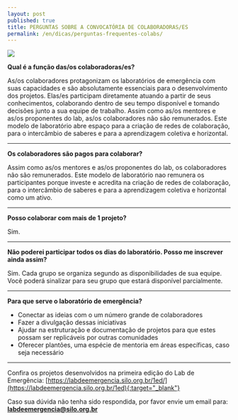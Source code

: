 ```yaml
---
layout: post
published: true
title: PERGUNTAS SOBRE A CONVOCATÓRIA DE COLABORADORAS/ES
permalink: /en/dicas/perguntas-frequentes-colabs/
---
```


![](/2ed/media/images/covers/perguntas.png)
  


**Qual é a função das/os colaboradoras/es?** 
  
As/os colaboradores protagonizam os laboratórios de emergência com suas capacidades e são absolutamente essenciais para o desenvolvimento dos projetos. Elas/es participam diretamente atuando a partir de seus conhecimentos, colaborando dentro de seu tempo disponível e tomando decisões junto a sua equipe de trabalho. Assim como as/os mentores e as/os proponentes do lab, as/os colaboradores não são remunerados. Este modelo de laboratório abre espaço para a criação de redes de colaboração, para o intercâmbio de saberes e para a aprendizagem coletiva e horizontal.

---

**Os colaboradores são pagos para colaborar?**
  
Assim como as/os mentores e as/os proponentes do lab, os colaboradores não são remunerados. Este modelo de laboratório nao remunera os participantes porque investe e acredita na criação de redes de colaboração, para o intercâmbio de saberes e para a aprendizagem coletiva e horizontal como um ativo.

---

**Posso colaborar com mais de 1 projeto?**
  
Sim.

---

**Não poderei participar todos os dias do laboratório. Posso me inscrever ainda assim?**
  
Sim. 
Cada grupo se organiza segundo as disponibilidades de sua equipe. 
Você poderá sinalizar para seu grupo que estará disponível parcialmente. 

---


**Para que serve o laboratório de emergência?**
  
* Conectar as ideias com o um número grande de colaboradores 
* Fazer a divulgação dessas iniciativas
* Ajudar na estruturação e documentação de projetos para que estes possam ser replicáveis por outras comunidades
* Oferecer plantões, uma espécie de mentoria em áreas específicas, caso seja necessário

---

 
Confira os projetos desenvolvidos na primeira edição do Lab de Emergência:
[https://labdeemergencia.silo.org.br/1ed/](https://labdeemergencia.silo.org.br/1ed){:target="_blank"}


Caso sua dúvida não tenha sido respondida, por favor envie um email para: **labdeemergencia@silo.org.br**